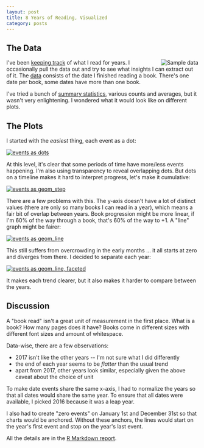 ```yaml
---
layout: post
title: 8 Years of Reading, Visualized
category: posts
---
```


## The Data

<img style="float: right; margin-left: 10px" src="{{site.url}}/assets/8-years-reading/data-sample.png" alt="Sample data" />

I've been [keeping track](https://bookpiles.ca/jonathan/books?pile=done) of
what I read for years. I occasionally pull the data out and try to see
what insights I can extract out of it. The [data]({{site.url}}/assets/8-years-reading/books.csv)
consists of the date I finished reading a book. There's one date per
book, some dates have more than one book.

I've tried a bunch of [summary statistics](https://blog.jpalardy.com/posts/reject-summary-statistics/),
various counts and averages, but it wasn't very enlightening. I
wondered what it would look like on different plots.


## The Plots

I started with the _easiest_ thing, each event as a dot:

[![events as dots]({{site.url}}/assets/8-years-reading/dots.png)]({{site.url}}/assets/8-years-reading/dots.png)

At this level, it's clear that some periods of time have more/less events
happening. I'm also using transparency to reveal overlapping dots. But dots on
a timeline makes it hard to interpret progress, let's make it cumulative:

[![events as geom_step]({{site.url}}/assets/8-years-reading/geom_step.png)]({{site.url}}/assets/8-years-reading/geom_step.png)

There are a few problems with this. The y-axis doesn't have a lot of distinct values
(there are only so many books I can read in a year), which means a fair bit of
overlap between years. Book progression might be more linear, if
I'm 60% of the way through a book, that's 60% of the way to +1. A "line" graph
might be fairer:

[![events as geom_line]({{site.url}}/assets/8-years-reading/geom_line.png)]({{site.url}}/assets/8-years-reading/geom_line.png)

This still suffers from overcrowding in the early months ... it all starts
at zero and diverges from there. I decided to separate each year:

[![events as geom_line, faceted]({{site.url}}/assets/8-years-reading/facet.png)]({{site.url}}/assets/8-years-reading/facet.png)

It makes each trend clearer, but it also makes it harder to compare between the years.


## Discussion

A "book read" isn't a great unit of measurement in the first place. What is a
book? How many pages does it have? Books come in different sizes with different
font sizes and amount of whitespace.

Data-wise, there are a few observations:

- 2017 isn't like the other years -- I'm not sure what I did differently
- the end of each year seems to be _flatter_ than the usual trend
- apart from 2017, other years look similar, especially given the above caveat about the choice of unit

To make date events share the same x-axis, I had to normalize the years so that
all dates would share the same year. To ensure that all dates were available, I
picked 2016 because it was a leap year.

I also had to create "zero events" on January 1st and December 31st so that
charts would be anchored. Without these anchors, the lines would start on the
year's first event and stop on the year's last event.

All the details are in the [R Markdown report]({{site.url}}/assets/8-years-reading/report.html).

